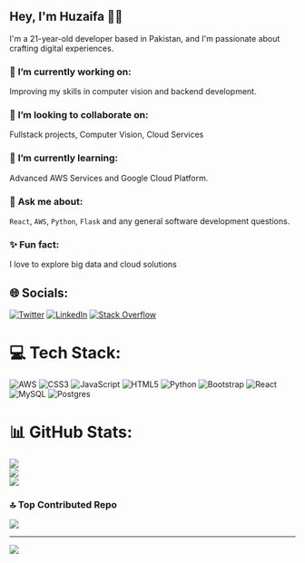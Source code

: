 ## Hey, I'm Huzaifa 👋🏽 
I'm a 21-year-old developer based in Pakistan, and I'm passionate about crafting digital experiences.


### 🔭 **I’m currently working on:**  
Improving my skills in computer vision and backend development.
### 👯 **I’m looking to collaborate on:**  
Fullstack projects, Computer Vision, Cloud Services
### 🌱 **I’m currently learning:**
Advanced AWS Services and Google Cloud Platform.
### 💬 **Ask me about:**  
`React`, `AWS`, `Python`, `Flask` and any general software development questions.
### ✨ **Fun fact:**  
I love to explore big data and cloud solutions


## 🌐 Socials:
[![Twitter](https://img.shields.io/badge/Twitter-%231DA1F2.svg?logo=Twitter&logoColor=white)](https://twitter.com/m_huzaifa_25) [![LinkedIn](https://img.shields.io/badge/LinkedIn-%230077B5.svg?logo=linkedin&logoColor=white)](https://www.linkedin.com/in/huzaifa-ilyas/) [![Stack Overflow](https://img.shields.io/badge/-Stackoverflow-FE7A16?logo=stack-overflow&logoColor=white)](https://stackoverflow.com/users/22700112/muhammad-huzaifa-ilyas) 

# 💻 Tech Stack:
![AWS](https://img.shields.io/badge/AWS-%23FF9900.svg?style=for-the-badge&logo=amazon-aws&logoColor=white) ![CSS3](https://img.shields.io/badge/css3-%231572B6.svg?style=for-the-badge&logo=css3&logoColor=white) ![JavaScript](https://img.shields.io/badge/javascript-%23323330.svg?style=for-the-badge&logo=javascript&logoColor=%23F7DF1E) ![HTML5](https://img.shields.io/badge/html5-%23E34F26.svg?style=for-the-badge&logo=html5&logoColor=white) ![Python](https://img.shields.io/badge/python-3670A0?style=for-the-badge&logo=python&logoColor=ffdd54) ![Bootstrap](https://img.shields.io/badge/bootstrap-%23563D7C.svg?style=for-the-badge&logo=bootstrap&logoColor=white) ![React](https://img.shields.io/badge/react-%2320232a.svg?style=for-the-badge&logo=react&logoColor=%2361DAFB) ![MySQL](https://img.shields.io/badge/mysql-%2300f.svg?style=for-the-badge&logo=mysql&logoColor=white) ![Postgres](https://img.shields.io/badge/postgres-%23316192.svg?style=for-the-badge&logo=postgresql&logoColor=white)
# 📊 GitHub Stats:
![](https://github-readme-stats.vercel.app/api?username=huzaifailyas02&theme=dark&hide_border=false&include_all_commits=false&count_private=false)<br/>
![](https://github-readme-streak-stats.herokuapp.com/?user=huzaifailyas02&theme=dark&hide_border=false)<br/>
![](https://github-readme-stats.vercel.app/api/top-langs/?username=huzaifailyas02&theme=dark&hide_border=false&include_all_commits=false&count_private=false&layout=compact)

### 🔝 Top Contributed Repo
![](https://github-contributor-stats.vercel.app/api?username=huzaifailyas02&limit=5&theme=tokyonight&combine_all_yearly_contributions=true)

---
[![](https://visitcount.itsvg.in/api?id=huzaifailyas02&icon=0&color=0)](https://visitcount.itsvg.in)
